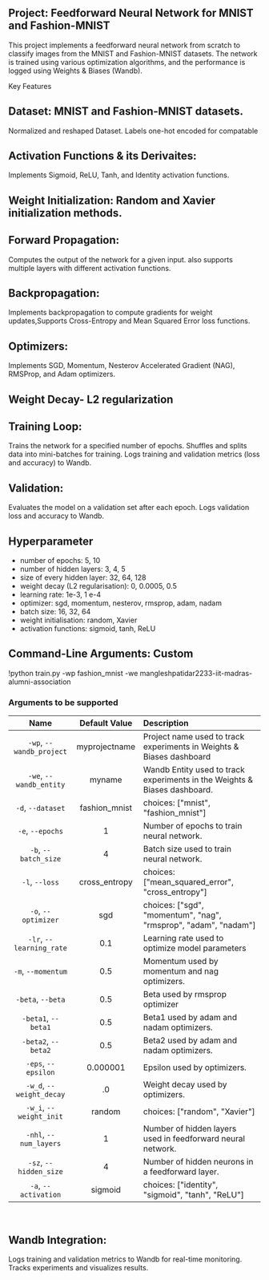 ## Project: Feedforward Neural Network for MNIST and Fashion-MNIST
This project implements a feedforward neural network from scratch to classify images from the MNIST and Fashion-MNIST datasets. The network is trained using various optimization algorithms, and the performance is logged using Weights & Biases (Wandb).

Key Features
## Dataset: MNIST and Fashion-MNIST datasets.
Normalized and reshaped Dataset.
Labels one-hot encoded for compatable

## Activation Functions & its Derivaites:
Implements Sigmoid, ReLU, Tanh, and Identity activation functions.

## Weight Initialization: Random and Xavier initialization methods.

## Forward Propagation:
 Computes the output of the network for a given input.
 also supports multiple layers with different activation functions.

## Backpropagation:
Implements backpropagation to compute gradients for weight updates,Supports Cross-Entropy and Mean Squared Error loss functions.

## Optimizers:
Implements SGD, Momentum, Nesterov Accelerated Gradient (NAG), RMSProp, and Adam optimizers.
## Weight Decay-  L2 regularization

## Training Loop:
Trains the network for a specified number of epochs.
Shuffles and splits data into mini-batches for training.
Logs training and validation metrics (loss and accuracy) to Wandb.

## Validation:
Evaluates the model on a validation set after each epoch.
Logs validation loss and accuracy to Wandb.

## Hyperparameter
- number of epochs: 5, 10
- number of hidden layers:  3, 4, 5
- size of every hidden layer:  32, 64, 128
- weight decay (L2 regularisation): 0, 0.0005,  0.5
- learning rate: 1e-3, 1 e-4 
- optimizer:  sgd, momentum, nesterov, rmsprop, adam, nadam
- batch size: 16, 32, 64
- weight initialisation: random, Xavier
- activation functions: sigmoid, tanh, ReLU

## Command-Line Arguments:  Custom 
!python train.py -wp fashion_mnist -we mangleshpatidar2233-iit-madras-alumni-association

### Arguments to be supported

| Name | Default Value | Description |
| :---: | :-------------: | :----------- |
| `-wp`, `--wandb_project` | myprojectname | Project name used to track experiments in Weights & Biases dashboard |
| `-we`, `--wandb_entity` | myname  | Wandb Entity used to track experiments in the Weights & Biases dashboard. |
| `-d`, `--dataset` | fashion_mnist | choices:  ["mnist", "fashion_mnist"] |
| `-e`, `--epochs` | 1 |  Number of epochs to train neural network.|
| `-b`, `--batch_size` | 4 | Batch size used to train neural network. | 
| `-l`, `--loss` | cross_entropy | choices:  ["mean_squared_error", "cross_entropy"] |
| `-o`, `--optimizer` | sgd | choices:  ["sgd", "momentum", "nag", "rmsprop", "adam", "nadam"] | 
| `-lr`, `--learning_rate` | 0.1 | Learning rate used to optimize model parameters | 
| `-m`, `--momentum` | 0.5 | Momentum used by momentum and nag optimizers. |
| `-beta`, `--beta` | 0.5 | Beta used by rmsprop optimizer | 
| `-beta1`, `--beta1` | 0.5 | Beta1 used by adam and nadam optimizers. | 
| `-beta2`, `--beta2` | 0.5 | Beta2 used by adam and nadam optimizers. |
| `-eps`, `--epsilon` | 0.000001 | Epsilon used by optimizers. |
| `-w_d`, `--weight_decay` | .0 | Weight decay used by optimizers. |
| `-w_i`, `--weight_init` | random | choices:  ["random", "Xavier"] | 
| `-nhl`, `--num_layers` | 1 | Number of hidden layers used in feedforward neural network. | 
| `-sz`, `--hidden_size` | 4 | Number of hidden neurons in a feedforward layer. |
| `-a`, `--activation` | sigmoid | choices:  ["identity", "sigmoid", "tanh", "ReLU"] |

<br>

## Wandb Integration:
Logs training and validation metrics to Wandb for real-time monitoring.
Tracks experiments and visualizes results.

